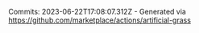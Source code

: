 Commits: 2023-06-22T17:08:07.312Z - Generated via https://github.com/marketplace/actions/artificial-grass
<br>
